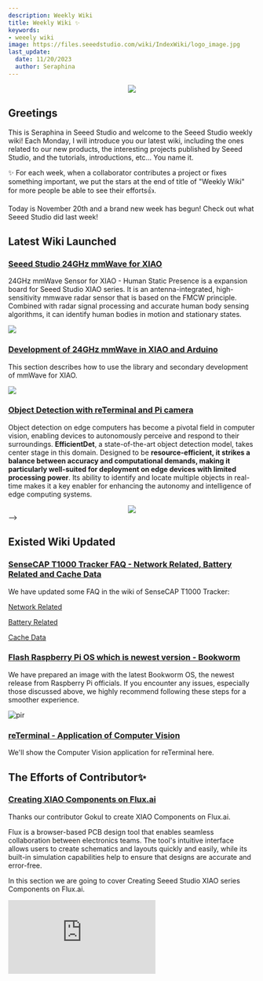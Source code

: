 ```yaml
---
description: Weekly Wiki
title: Weekly Wiki ✨
keywords:
- weeely wiki
image: https://files.seeedstudio.com/wiki/IndexWiki/logo_image.jpg
last_update:
  date: 11/20/2023
  author: Seraphina
---
```


<div align="center"><img width={1000} src="https://files.seeedstudio.com/wiki/IndexWiki/logo.png" /></div>

## Greetings

This is Seraphina in Seeed Studio and welcome to the Seeed Studio weekly wiki! Each Monday, I will introduce you our latest wiki, including the ones related to our new products, the interesting projects published by Seeed Studio, and the tutorials, introductions, etc... You name it.

✨ For each week, when a collaborator contributes a project or fixes something important, we put the stars at the end of title of "Weekly Wiki" for more people be able to see their efforts👍.

Today is November 20th and a brand new week has begun! Check out what Seeed Studio did last week!

## Latest Wiki Launched

### [Seeed Studio 24GHz mmWave for XIAO](https://wiki.seeedstudio.com/mmwave_for_xiao/)

24GHz mmWave Sensor for XIAO - Human Static Presence is a expansion board for Seeed Studio XIAO series. It is an antenna-integrated, high-sensitivity mmwave radar sensor that is based on the FMCW principle. Combined with radar signal processing and accurate human body sensing algorithms, it can identify human bodies in motion and stationary states.

<div style={{textAlign:'center'}}><img src="https://files.seeedstudio.com/wiki/mmwave-for-xiao/1.png" style={{width:300, height:'auto'}}/></div>

### [Development of 24GHz mmWave in XIAO and Arduino](https://wiki.seeedstudio.com/mmwave_for_xiao_arduino/)


This section describes how to use the library and secondary development of mmWave for XIAO.

<div style={{textAlign:'center'}}><img src="https://files.seeedstudio.com/wiki/mmwave-for-xiao/5.png" style={{width:800, height:'auto'}}/></div>





### [Object Detection with reTerminal and Pi camera](https://wiki.seeedstudio.com/reTerminal_DM_Object_detection/)



Object detection on edge computers has become a pivotal field in computer vision, enabling devices to autonomously perceive and respond to their surroundings. **EfficientDet**, a state-of-the-art object detection model, takes center stage in this domain. Designed to be **resource-efficient, it strikes a balance between accuracy and computational demands, making it particularly well-suited for deployment on edge devices with limited processing power**.  Its ability to identify and locate multiple objects in real-time makes it a key enabler for enhancing the autonomy and intelligence of edge computing systems.


<center><img width={1000} src="https://files.seeedstudio.com/wiki/ReTerminal/opencv/objectdetection2.gif" /></center> -->



## Existed Wiki Updated

### [SenseCAP T1000 Tracker FAQ - Network Related, Battery Related and Cache Data](https://wiki.seeedstudio.com/faq_for_SenseCAP_T1000/#network-related)

We have updated some FAQ in the wiki of SenseCAP T1000 Tracker:

[Network Related](https://wiki.seeedstudio.com/faq_for_SenseCAP_T1000/#integration)

[Battery Related](https://wiki.seeedstudio.com/faq_for_SenseCAP_T1000/#battery-related)

[Cache Data](https://wiki.seeedstudio.com/faq_for_SenseCAP_T1000/#cache-data)



### [Flash Raspberry Pi OS which is newest version - Bookworm](https://wiki.seeedstudio.com/Jetson_Xavier_AGX_H01_Driver_Installation/#driver-required)


We have prepared an image with the latest Bookworm OS, the newest release from Raspberry Pi officials. If you encounter any issues, especially those discussed above, we highly recommend following these steps for a smoother experience.

<p style={{textAlign: 'center'}}><img src="https://files.seeedstudio.com/wiki/ReTerminal/RPiOS_Images/2023_11_15_bookworm_64_reTerminal/bookworm.jpeg" alt="pir" width={600} height="auto" /></p>


### [reTerminal - Application of Computer Vision](https://wiki.seeedstudio.com/reTerminal_Intro/#computer-vision)


We'll show the Computer Vision application for reTerminal here.




## The Efforts of Contributor✨

### [Creating XIAO Components on Flux.ai](https://wiki.seeedstudio.com/PCB_Design_XIAO/)


Thanks our contributor Gokul to create XIAO Components on Flux.ai. 

Flux is a browser-based PCB design tool that enables seamless collaboration between electronics teams. The tool's intuitive interface allows users to create schematics and layouts quickly and easily, while its built-in simulation capabilities help to ensure that designs are accurate and error-free.

In this section we are going to cover Creating Seeed Studio XIAO series Components on Flux.ai.

<iframe width={560} height={315} src="https://www.youtube.com/embed/5cGg5n6sXJE?si=nSYvVSl-q3axb4Ss" title="YouTube video player" frameBorder={0} allow="accelerometer; autoplay; clipboard-write; encrypted-media; gyroscope; picture-in-picture; web-share" allowFullScreen />


<!-- - Check on [GitHub](https://github.com/orgs/Seeed-Studio/projects/6) for more information.
- We will be really appreciate if you can [share your ideas](https://github.com/orgs/Seeed-Studio/projects/6?pane=issue&itemId=35179519) with us!  -->


## Past Weekly wiki

- [weekly wiki on 2.27th](/Seeed_Elderly/weekly_wiki/wiki227)
- [weekly wiki on 3.06th](/Seeed_Elderly/weekly_wiki/wiki306)
- [weekly wiki on 3.13th](/Seeed_Elderly/weekly_wiki/wiki313)
- [weekly wiki on 3.20th](/Seeed_Elderly/weekly_wiki/wiki320)
- [weekly wiki on 3.27th](/Seeed_Elderly/weekly_wiki/wiki327)
- [weekly wiki on 4.03rd](/Seeed_Elderly/weekly_wiki/wiki403)
- [weekly wiki on 4.10th](/Seeed_Elderly/weekly_wiki/wiki410)
- [weekly wiki on 4.17th](/Seeed_Elderly/weekly_wiki/wiki417)
- [weekly wiki on 4.24th](/Seeed_Elderly/weekly_wiki/wiki424)
- [weekly wiki on 5.15th](/Seeed_Elderly/weekly_wiki/wiki515)
- [weekly wiki on 5.22nd](/Seeed_Elderly/weekly_wiki/wiki522)
- [weekly wiki on 5.29th](/Seeed_Elderly/weekly_wiki/wiki529)
- [weekly wiki on 6.05th](/Seeed_Elderly/weekly_wiki/wiki605)
- [weekly wiki on 6.12th](/Seeed_Elderly/weekly_wiki/wiki612)
- [weekly wiki on 6.19th](/Seeed_Elderly/weekly_wiki/wiki619)
- [weekly wiki on 7.03th](/Seeed_Elderly/weekly_wiki/wiki703)
- [weekly wiki on 7.10th](/Seeed_Elderly/weekly_wiki/wiki710)
- [weekly wiki on 7.17th](/Seeed_Elderly/weekly_wiki/wiki717)
- [weekly wiki on 7.24th](/Seeed_Elderly/weekly_wiki/wiki724)
- [weekly wiki on 7.31th](/Seeed_Elderly/weekly_wiki/wiki731)
- [weekly wiki on 8.07th](/Seeed_Elderly/weekly_wiki/wiki807)
- [weekly wiki on 8.21st](/Seeed_Elderly/weekly_wiki/wiki821)
- [weekly wiki on 8.28th](/Seeed_Elderly/weekly_wiki/wiki828)
- [weekly wiki on 9.11st](/Seeed_Elderly/weekly_wiki/wiki911)
- [weekly wiki on 9.18th](/Seeed_Elderly/weekly_wiki/wiki918)
- [weekly wiki on 9.25th](/Seeed_Elderly/weekly_wiki/wiki925)
- [weekly wiki on 10.9th](/Seeed_Elderly/weekly_wiki/wiki1009)
- [weekly wiki on 10.16th](/Seeed_Elderly/weekly_wiki/wiki1016)
- [weekly wiki on 10.23th](/Seeed_Elderly/weekly_wiki/wiki1023)
- [weekly wiki on 10.30th](/Seeed_Elderly/weekly_wiki/wiki1030)
- [weekly wiki on 11.06th](/Seeed_Elderly/weekly_wiki/wiki1106)
- [weekly wiki on 11.13th](/Seeed_Elderly/weekly_wiki/wiki1113)
